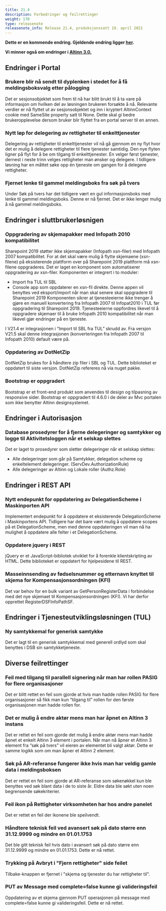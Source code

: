 ```yaml
---
title: 21.4
description: Forbedringer og feilrettinger
weight: 170
type: releasenote
releasenote_info: Release 21.4, produksjonssatt 19. april 2021
---
```


**Dette er en kommende endring. Gjeldende endring ligger [her](../21-3).**

**Vi minner også om endringer i [Altinn 3.0.](https://github.com/Altinn/altinn-studio/releases)**


## Endringer i Portal

### Brukere blir nå sendt til dyplenken i stedet for å få meldingsboksvalg etter pålogging

Det er sesjonsobjektet som frem til nå har blitt brukt til å ta vare på informasjon om hvilken del av løsningen brukeren forsøkte å nå. Relevante verdier er nå flyttet ut av sesjonsobjektet og inn i kryptert AltinnContext cookie med SameSite property satt til None. Dette skal gi bedre brukeropplevelse dersom bruker blir flyttet fra en portal server til en annen.

### Nytt løp for delegering av rettigheter til enkelttjenester

Delegering av rettigheter til enkelttjenester vil nå gå gjennom en ny flyt hvor det er mulig å delegere rettigheter til flere tjenester samtidig. Den nye flyten ligner på flyt for å be om tilgang til enkelttjenester. En velger først tjenester, dernest i neste trinn velges rettigheter man ønsker og delegere. I tidligere løsning har en måttet søke opp én tjeneste om gangen for å delegere rettigheter.

### Fjernet lenke til gammel meldingsboks fra søk på tvers

Under Søk på tvers har det tidligere vært en gul informasjonsboks med lenke til gammel meldingsboks. Denne er nå fjernet. Det er ikke lenger mulig å nå gammel meldingsboks.

## Endringer i sluttbrukerløsnigen

### Oppgradering av skjemapakker med Infopath 2010 kompatibilitet

Sharepoint 2019 støtter ikke skjemapakker (Infopath xsn-filer) med Infopath 2007 kompatibilitet. For at det skal være mulig å flytte skjemaene (xsn-filene) på eksisterende plattform over på Sharepoint 2019 plattform må xsn-filene oppgraderes.
Det er laget en komponent som automatiserer oppgradering av xsn-filer. Komponenten er integrert i to moduler:
- Import fra TUL til SBL
- Console app som oppdaterer en xsn-fil direkte. Denne appen vil benyttes ved eksport/import når man skal senere skal oppgradere til Sharepoint 2019
Komponenten sikrer at tjenesteeierne ikke trenger å gjøre en manuell konvertering fra Infopath 2007 til Infopat2010 i TUL før oppgradering til Sharepoint 2019. Tjenesteeierne oppfordres likevel til å oppgradere skjemaer til å bruke Infopath 2010 kompatibilitet når man likevel gjør endringer på en tjeneste.

I V21.4 er integrasjonen i “Import til SBL fra TUL” skrudd av. Fra versjon V21.5 skal denne integrasjonen (konverteringen fra Infopath 2007 til Infopath 2010) default være på.

### Oppdatering av DotNetZip

DotNetZip brukes for å håndtere zip filer i SBL og TUL. Dette biblioteket er oppdatert til siste versjon. DotNetZip refereres nå via nuget pakke. 

### Bootstrap er oppgradert

Bootstrap er et front-end produkt som anvendes til design og tilpasning av responsive sider. Bootstrap er oppgradert til 4.6.0 i de deler av Mvc portalen som ikke benytter Altinn designsystemet. 

## Endringer i Autorisasjon

### Database prosedyrer for å fjerne delegeringer og samtykker og logge til Aktivitetsloggen når et selskap slettes

Det er laget to prosedyrer som sletter delegeringer når et selskap slettes:
- Alle delegeringer som går på Samtykker, delegation scheme og enkeltelement delegeringer. (ServDev.AuthorizationRule)
- Alle delegeringer av Altinn og Lokale roller (Authz.Role)

## Endringer i REST API

### Nytt endepunkt for oppdatering av DelegationScheme i Maskinporten API
 
Implementert endepunkt for å oppdatere et eksisterende DelegationScheme i Maskinportens API. Tidligere har det bare vært mulig å oppdatere scopes på et DelegationScheme, men med denne oppdateringen vil man nå ha mulighet å oppdatere alle felter i et DelegationScheme.

### Oppdatere jquery i REST

jQuery er et JavaScript-bibliotek utviklet for å forenkle klientskripting av HTML. Dette biblioteket er oppdatert for hjelpesidene til REST.

### Masseinnsending av fødselsnummer og etternavn knyttet til skjema for Kompensasjonsordningen (KFI)

Det var behov for en bulk variant av GetPersonRegisterData i forbindelse med det nye skjemaet til Kompensasjonsordningen (KFI). Vi har derfor opprettet RegisterDSFInfoPathSF.

## Endringer i Tjenesteutviklingsløsningen (TUL)

### Ny samtykkemal for generisk samtykke

Det er lagt til en generisk samtykkemal med generell ordlyd som skal benyttes i DSB sin samtykketjeneste.

## Diverse feilrettinger

### Feil med tilgang til parallell signering når man har rollen PASIG for flere organisasjoner

Det er blitt rettet en feil som gjorde at hvis man hadde rollen PASIG for flere organisasjoner så fikk man kun “tilgang til” rollen for den første organisasjonen man hadde rollen for.

### Det er mulig å endre aktør mens man har åpnet en Altinn 3 instans

Det er rettet en feil som gjorde det mulig å endre aktør mens man hadde åpnet et enkelt Altinn 3 element i portalen. Når man nå åpner et Altinn 3 element fra “søk på tvers” vil eieren av elementet bli valgt aktør. Dette er samme logikk som om man åpner et Altinn 2 element.

### Søk på AR-referanse fungerer ikke hvis man har veldig gamle data i meldingsboksen

Det er rettet en feil som gjorde at AR-referanse som søkenøkkel kun ble benyttes ved søk blant data i de to siste år. Eldre data ble søkt uten noen begrensende søkekriterier.

### Feil ikon på Rettigheter virksomheten har hos andre panelet

Det er rettet en feil der ikonene ble speilvendt. 

### Håndtere teknisk feil ved avansert søk på dato større enn 31.12.9999 og mindre en 01.01.1753

Det ble gitt teknisk feil hvis dato i avansert søk på dato større enn 31.12.9999 og mindre en 01.01.1753. Dette er nå rettet.

### Trykking på Avbryt i "Fjern rettigheter" side feilet

Tilbake-knappen er fjernet i "skjema og tjenester du har rettigheter til".

### PUT av Message med complete=false kunne gi valideringsfeil

Oppdatering av et skjema gjennom PUT operasjonen på message med complete=false kunne gi valideringsfeil. Dette er nå rettet.

 
